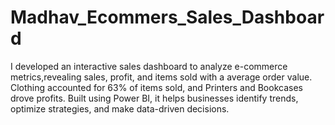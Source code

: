 # Madhav_Ecommers_Sales_Dashboard
I developed an interactive sales dashboard to analyze e-commerce metrics,revealing sales, profit, and items sold with a average order value. Clothing accounted for 63% of items sold, and Printers and Bookcases drove profits. Built using Power BI, it helps businesses identify trends, optimize strategies, and make data-driven decisions.

